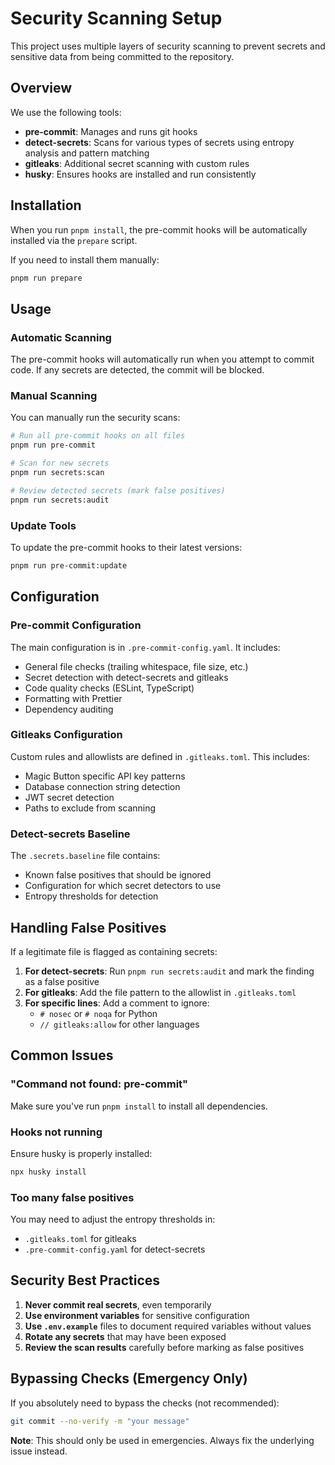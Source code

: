 # Security Scanning Setup

This project uses multiple layers of security scanning to prevent secrets and sensitive data from being committed to the repository.

## Overview

We use the following tools:
- **pre-commit**: Manages and runs git hooks
- **detect-secrets**: Scans for various types of secrets using entropy analysis and pattern matching
- **gitleaks**: Additional secret scanning with custom rules
- **husky**: Ensures hooks are installed and run consistently

## Installation

When you run `pnpm install`, the pre-commit hooks will be automatically installed via the `prepare` script.

If you need to install them manually:
```bash
pnpm run prepare
```

## Usage

### Automatic Scanning
The pre-commit hooks will automatically run when you attempt to commit code. If any secrets are detected, the commit will be blocked.

### Manual Scanning
You can manually run the security scans:

```bash
# Run all pre-commit hooks on all files
pnpm run pre-commit

# Scan for new secrets
pnpm run secrets:scan

# Review detected secrets (mark false positives)
pnpm run secrets:audit
```

### Update Tools
To update the pre-commit hooks to their latest versions:
```bash
pnpm run pre-commit:update
```

## Configuration

### Pre-commit Configuration
The main configuration is in `.pre-commit-config.yaml`. It includes:
- General file checks (trailing whitespace, file size, etc.)
- Secret detection with detect-secrets and gitleaks
- Code quality checks (ESLint, TypeScript)
- Formatting with Prettier
- Dependency auditing

### Gitleaks Configuration
Custom rules and allowlists are defined in `.gitleaks.toml`. This includes:
- Magic Button specific API key patterns
- Database connection string detection
- JWT secret detection
- Paths to exclude from scanning

### Detect-secrets Baseline
The `.secrets.baseline` file contains:
- Known false positives that should be ignored
- Configuration for which secret detectors to use
- Entropy thresholds for detection

## Handling False Positives

If a legitimate file is flagged as containing secrets:

1. **For detect-secrets**: Run `pnpm run secrets:audit` and mark the finding as a false positive
2. **For gitleaks**: Add the file pattern to the allowlist in `.gitleaks.toml`
3. **For specific lines**: Add a comment to ignore:
   - `# nosec` or `# noqa` for Python
   - `// gitleaks:allow` for other languages

## Common Issues

### "Command not found: pre-commit"
Make sure you've run `pnpm install` to install all dependencies.

### Hooks not running
Ensure husky is properly installed:
```bash
npx husky install
```

### Too many false positives
You may need to adjust the entropy thresholds in:
- `.gitleaks.toml` for gitleaks
- `.pre-commit-config.yaml` for detect-secrets

## Security Best Practices

1. **Never commit real secrets**, even temporarily
2. **Use environment variables** for sensitive configuration
3. **Use `.env.example`** files to document required variables without values
4. **Rotate any secrets** that may have been exposed
5. **Review the scan results** carefully before marking as false positives

## Bypassing Checks (Emergency Only)

If you absolutely need to bypass the checks (not recommended):
```bash
git commit --no-verify -m "your message"
```

**Note**: This should only be used in emergencies. Always fix the underlying issue instead.
